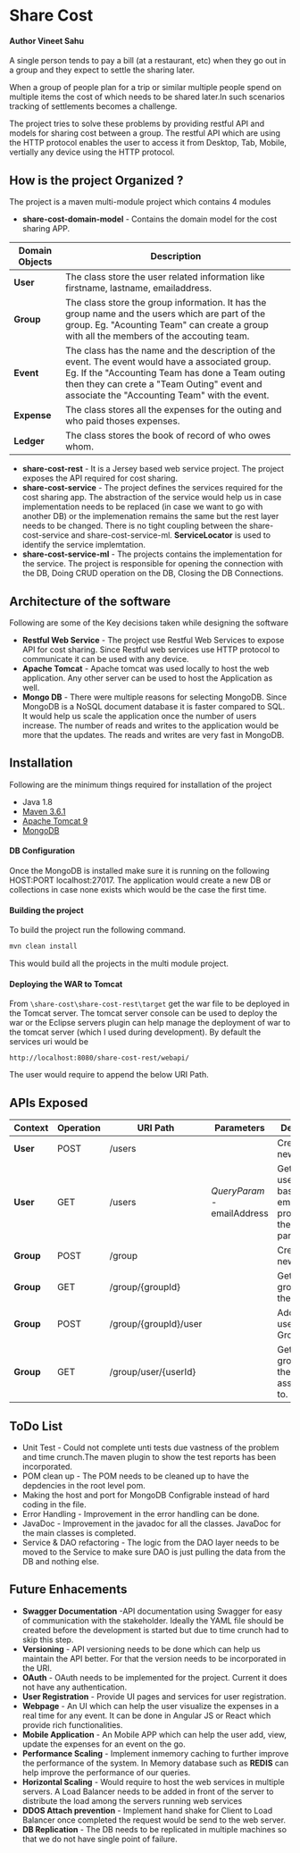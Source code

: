 # Share Cost 
#### Author Vineet Sahu
A single person tends to pay a bill (at a restaurant, etc) when they go out in a group and they
expect to settle the sharing later.

When a group of people plan for a trip or similar multiple people spend on multiple items the cost of which needs to be shared later.In such scenarios tracking of settlements becomes a challenge.

The project tries to solve these problems by providing restful API and models for sharing cost between a group. The restful API which are using
the HTTP protocol enables the user to access it from Desktop, Tab, Mobile, vertially any device using the HTTP protocol.

## How is the project Organized ?
The project is a maven multi-module project which contains 4 modules
- **share-cost-domain-model** - Contains the domain model for the cost sharing APP.

| Domain Objects | Description|
| ------ | ------ |
| **User** | The class store the user related information like firstname, lastname, emailaddress. |
| **Group** | The class store the group information. It has the group name and the users which are part of the group. Eg. "Acounting Team" can create a group with all the members of the accouting team.  |
| **Event** | The class has the name and the description of the event. The event would have a associated group. Eg. If the "Accounting Team has done a Team outing then they can crete a "Team Outing" event and associate the "Accounting Team" with the event.  |
| **Expense** | The class stores all the expenses for the outing and who paid thoses expenses. |
| **Ledger** | The class stores the book of record of who owes whom. |

- **share-cost-rest** - It is a Jersey based web service project. The project exposes the API required for cost sharing.
- **share-cost-service** - The project defines the services required for the cost sharing app. The abstraction of the service would help us in case implementation needs to be replaced (in case we want to go with another DB) or the implemenation remains the same but the rest layer needs to be changed. There is no tight coupling between the share-cost-service and share-cost-service-ml. **ServiceLocator** is used to identify the service implemtation.
- **share-cost-service-ml** - The projects contains the implementation for the service. The project is responsible for opening the connection with the DB, Doing CRUD operation on the DB, Closing the DB Connections.

## Architecture of the software
Following are some of the Key decisions taken while designing the software
- **Restful Web Service** - The project use Restful Web Services to expose API for cost sharing. Since Restful web services use HTTP protocol to communicate it can be used with any device.
- **Apache Tomcat** - Apache tomcat was used locally to host the web application. Any other server can be used to host the Application as well.
- **Mongo DB** - There were multiple reasons for selecting MongoDB. Since MongoDB is a NoSQL document database it is faster compared to SQL. It would help us scale the application once the number of users increase. The number of reads and writes to the application would be more that the updates. The reads and writes are very fast in MongoDB.

## Installation
  Following are the minimum things required for installation of the project
  - Java 1.8
  - [Maven 3.6.1](https://maven.apache.org/download.cgi?Preferred=ftp://mirror.reverse.net/pub/apache/)
  - [Apache Tomcat 9](https://tomcat.apache.org/download-90.cgi)
  - [MongoDB](https://www.mongodb.com/download-center/community)
  
  #### DB Configuration
  Once the MongoDB is installed make sure it is running on the following HOST:PORT localhost:27017. The application would create a
  new DB or collections in case none exists which would be the case the first time.
  
  #### Building the project
  To build the project run the following command.
  ```sh
  mvn clean install
  ```
  This would build all the projects in the multi module project. 
  
  #### Deploying the WAR to Tomcat
  From `\share-cost\share-cost-rest\target` get the war file to be deployed in the Tomcat server. The tomcat server console can be used 
  to deploy the war or the Eclipse servers plugin can help manage the deployment of war to the tomcat server (which I used during  development). By default the services uri would be 
  ```
  http://localhost:8080/share-cost-rest/webapi/
  ```
  The user would require to append the below URI Path.
  
## APIs Exposed

| Context | Operation| URI Path | Parameters |Description|
| ------ | ------ | ------ | ------ | ------ |
| **User** | POST | /users | | Creates a new user.| 
| **User** | GET | /users | *QueryParam* - emailAddress | Gets the users deatils based on the emailAddress provided in the query param|
| **Group** | POST | /group |  | Creates a new group.|
| **Group** | GET | /group/{groupId} | | Gets the group given the groupId.|
| **Group** | POST | /group/{groupId}/user | | Adds a new user to the Group.|
| **Group** | GET | /group/user/{userId} | | Gets the groups that the person is associated to.|
## ToDo List
- Unit Test - Could not complete unti tests due vastness of the problem and time crunch.The maven plugin to show the test reports has been
incorporated.
- POM clean up - The POM needs to be cleaned up to have the depdencies in the root level pom.
- Making the host and port for MongoDB Configrable instead of hard coding in the file.
- Error Handling - Improvement in the error handling can be done.
- JavaDoc - Improvement in the javadoc for all the classes. JavaDoc for the main classes is completed.
- Service & DAO refactoring - The logic from the DAO layer needs to be moved to the Service to make sure DAO is just pulling the data from the DB and nothing else.

## Future Enhacements
- **Swagger Documentation** -API documentation using Swagger for easy of communication with the stakeholder. Ideally the YAML file should be created before the development is started but due to time crunch had to skip this step.
- **Versioning** - API versioning needs to be done which can help us maintain the API better. For that the version needs to be incorporated in the URI.
- **OAuth** - OAuth needs to be implemented for the project. Current it does not have any authentication.
- **User Registration** - Provide UI pages and services for user registration. 
- **Webpage** - An UI which can help the user visualize the expenses in a real time for any event. It can be done in Angular JS or React which provide rich functionalities.
- **Mobile Application** - An Mobile APP which can help the user add, view, update the expenses for an event on the go.
- **Performance Scaling** - Implement inmemory caching to further improve the performance of the system. In Memory database such as **REDIS** can help improve the performance of our queries.
- **Horizontal Scaling** - Would require to host the web services in multiple servers. A Load Balancer needs to be added in front of the server to distribute the load among the servers running web services
- **DDOS Attach prevention** - Implement hand shake for Client to Load Balancer once completed the request would be send to the web server.
- **DB Replication** - The DB needs to be replicated in multiple machines so that we do not have single point of failure.
